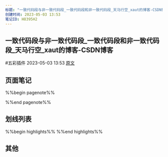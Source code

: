 ```yaml
---
标题: "一致代码段与非一致代码段_一致代码段和非一致代码段_天马行空_xaut的博客-CSDN博客"
创建时间: 2023-05-03 13:53
笔记ID: H8395H2
---
```


## 一致代码段与非一致代码段_一致代码段和非一致代码段_天马行空_xaut的博客-CSDN博客 
 #五彩插件 2023-05-03 13:53 [原文](https://blog.csdn.net/mabin2005/article/details/118420462)

## 页面笔记
%%begin pagenote%%

%%end pagenote%%

## 划线列表
%%begin highlights%%
%%end highlights%%

## 其他

